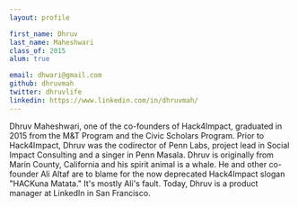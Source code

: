 ```yaml
---
layout: profile

first_name: Dhruv
last_name: Maheshwari
class_of: 2015
alum: true

email: dhwari@gmail.com
github: dhruvmah
twitter: dhruvlife
linkedin: https://www.linkedin.com/in/dhruvmah/
---
```


Dhruv Maheshwari, one of the co-founders of Hack4Impact, graduated in 2015 from the M&T Program and the Civic Scholars Program. Prior to Hack4Impact, Dhruv was the codirector of Penn Labs, project lead in Social Impact Consulting and a singer in Penn Masala. Dhruv is originally from Marin County, California and his spirit animal is a whale. He and other co-founder Ali Altaf are to blame for the now deprecated Hack4Impact slogan "HACKuna Matata." It's mostly Ali's fault. Today, Dhruv is a product manager at LinkedIn in San Francisco.
